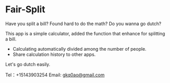 # Fair-Split

Have you split a bill?
 Found hard to do the math?
Do you wanna go dutch?

This app is a simple calculator, added the function that enhance for splitting a bill.

- Calculating automatically divided among the number of people.
- Share calculation history to other apps.

Let's go dutch easily.

Tel：+15143903254
Email:  gkq0ao@gmail.com
